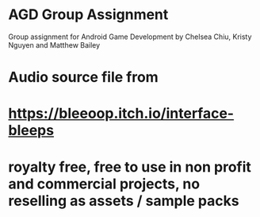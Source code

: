 # AGD Group Assignment

Group assignment for Android Game Development by Chelsea Chiu, Kristy Nguyen and Matthew Bailey



# Audio source file from
# https://bleeoop.itch.io/interface-bleeps
# royalty free, free to use in non profit and commercial projects, no reselling as assets  / sample packs
